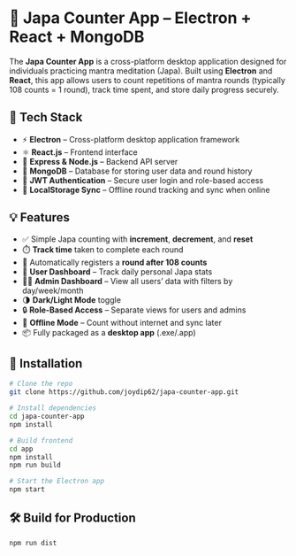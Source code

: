 # 🧘 Japa Counter App – Electron + React + MongoDB

The **Japa Counter App** is a cross-platform desktop application designed for individuals practicing mantra meditation (Japa). Built using **Electron** and **React**, this app allows users to count repetitions of mantra rounds (typically 108 counts = 1 round), track time spent, and store daily progress securely.

## 🔧 Tech Stack

- ⚡ **Electron** – Cross-platform desktop application framework
- ⚛️ **React.js** – Frontend interface
- 🧩 **Express & Node.js** – Backend API server
- 🍃 **MongoDB** – Database for storing user data and round history
- 🔐 **JWT Authentication** – Secure user login and role-based access
- 💾 **LocalStorage Sync** – Offline round tracking and sync when online

## 💡 Features

- ✅ Simple Japa counting with **increment**, **decrement**, and **reset**
- ⏱️ **Track time** taken to complete each round
- 🔁 Automatically registers a **round after 108 counts**
- 🙋 **User Dashboard** – Track daily personal Japa stats
- 🧑‍💼 **Admin Dashboard** – View all users’ data with filters by day/week/month
- 🌗 **Dark/Light Mode** toggle
- 🔒 **Role-Based Access** – Separate views for users and admins
- 📴 **Offline Mode** – Count without internet and sync later
- 📦 Fully packaged as a **desktop app** (.exe/.app)

## 📁 Installation

```bash
# Clone the repo
git clone https://github.com/joydip62/japa-counter-app.git

# Install dependencies
cd japa-counter-app
npm install

# Build frontend
cd app
npm install
npm run build

# Start the Electron app
npm start
```

## 🛠 Build for Production

```bash
npm run dist
```
